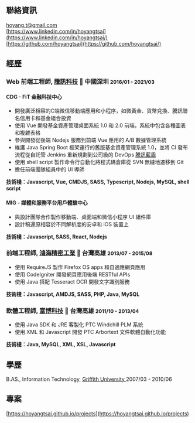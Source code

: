 ## 聯絡資訊

<i class="fas fa-envelope-square fa-lg"></i> [hoyang.t@gmail.com](mailto:hoyang.t@gmail.com)<br/>
<i class="fab fa-linkedin fa-lg"></i> [https://www.linkedin.com/in/hoyangtsai](https://www.linkedin.com/in/hoyangtsai/)<br/>
<i class="fab fa-github-square fa-lg"></i> [https://github.com/hoyangtsai](https://github.com/hoyangtsai/)<br/>

## 經歷

### Web 前端工程師, <a href="https://www.tencent.com/" target="_blank">騰訊科技</a> 📍 中國深圳 <small><time class="term">2016/01 - 2021/03</time></small>

#### CDG - FiT 金融科技中心

- 開發廣泛相容的C端微信移動端應用和小程序，如微黃金、貨幣兌換、騰訊聯名信用卡和基金組合投資
- 使用 Vue 開發基金資產管理桌面系統 1.0 和 2.0 前端，系統中包含各種圖表和複雜表格
- 參與開發從後端 Nodejs 服務到前端 Vue 應用的 A/B 數據管理系統
- 維護 Java Spring Boot 框架運行的舊版基金資產管理系統 1.0，並將 CI 發布流程從自託管 Jenkins 重新規劃到公司級的 DevOps [騰訊藍盾](https://github.com/Tencent/bk-ci)
- 使用 shell script 製作命令行自動化將程式碼倉庫從 SVN 無縫地遷移到 Git
- 擔任前端團隊組員中的 UI 導師

<b>技術棧：Javascript, Vue, CMDJS, SASS, Typescript, Nodejs, MySQL, shell script</b>

#### MIG - 媒體和服務平台用戶體驗中心

- 與設計團隊合作製作移動端、桌面端和微信小程序 UI 組件庫
- 設計稿還原相容於不同解析度的安卓和 iOS 裝置上

<b>技術棧：Javascript, SASS, React, Nodejs</b>

### 前端工程師, <a href="https://www.foxconn.com/" target="_blank">鴻海精密工業</a> 📍 台灣高雄 <small><time class="term">2013/07 - 2015/08</time></small>

- 使用 RequireJS 製作 Firefox OS apps 和自適應網頁應用
- 使用 CodeIgniter 開發網頁應用後端 RESTful APIs
- 使用 Java 搭配 Tesseract OCR 開發文字識別服務

<b>技術棧：Javascript, AMDJS, SASS, PHP, Java, MySQL</b>

### 軟體工程師, <a href="http://www.hismax.com.tw/" target="_blank">富博科技</a> 📍 台灣高雄 <small><time class="term">2011/10 - 2013/04</time></small>

- 使用 Java SDK 和 JRE 客製化 PTC Windchill PLM 系統
- 使用 XML 和 Javascript 開發 PTC Arbortext 文件軟體自動化功能

<b>技術棧：Java, MySQL, XML, XSL, Javascript</b>

## 學歷

<i class="fas fa-graduation-cap fa-log"></i> B.AS., Information Technology, <a href="http://www.griffith.edu.au/" target="_blank">Griffith University </a> <time class="term">2007/03 - 2010/06</time>

## 專案

[https://hoyangtsai.github.io/projects](https://hoyangtsai.github.io/projects)
